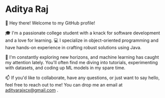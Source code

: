 # Aditya Raj
👋 Hey there! Welcome to my GitHub profile!

🎓 I'm a passionate college student with a knack for software development and a love for learning. 💻 I specialize in object-oriented programming and have hands-on experience in crafting robust solutions using Java.

🌱 I'm constantly exploring new horizons, and machine learning has caught my attention lately. You'll often find me diving into tutorials, experimenting with datasets, and coding up ML models in my spare time.

📫 If you'd like to collaborate, have any questions, or just want to say hello, feel free to reach out to me! You can drop me an email at adityarajxcx@gmail.com .

